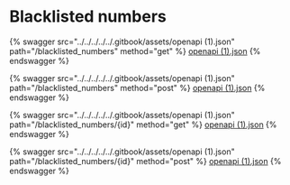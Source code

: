# Blacklisted numbers

{% swagger src="../../../../../.gitbook/assets/openapi (1).json" path="/blacklisted_numbers" method="get" %}
[openapi (1).json](<../../../../../.gitbook/assets/openapi (1).json>)
{% endswagger %}

{% swagger src="../../../../../.gitbook/assets/openapi (1).json" path="/blacklisted_numbers" method="post" %}
[openapi (1).json](<../../../../../.gitbook/assets/openapi (1).json>)
{% endswagger %}

{% swagger src="../../../../../.gitbook/assets/openapi (1).json" path="/blacklisted_numbers/{id}" method="get" %}
[openapi (1).json](<../../../../../.gitbook/assets/openapi (1).json>)
{% endswagger %}

{% swagger src="../../../../../.gitbook/assets/openapi (1).json" path="/blacklisted_numbers/{id}" method="post" %}
[openapi (1).json](<../../../../../.gitbook/assets/openapi (1).json>)
{% endswagger %}
